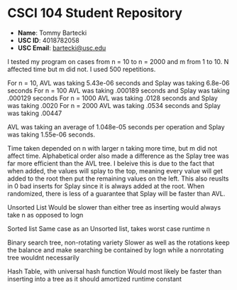 # CSCI 104 Student Repository

- **Name**: Tommy Bartecki
- **USC ID**: 4018782058
- **USC Email**: bartecki@usc.edu

I tested my program on cases from n = 10  to n = 2000 and m from 1 to 10. N affected time but m did not. I used 500 repetitions. 

For n = 10, AVL was taking 5.43e-06 seconds and Splay was taking 6.8e-06 seconds
For n = 100 AVL was taking .000189 seconds and Splay was taking .000129 seconds
For n = 1000 AVL was taking .0128 seconds and Splay was taking .0020
For n = 2000 AVL was taking .0534 seconds and Splay was taking .00447

AVL was taking an average of 1.048e-05 seconds per operation and Splay was taking 1.55e-06 seconds.

Time taken depended on n with larger n taking more time, but m did not affect time. Alphabetical 
order also made a difference as the Splay tree was far more efficient than the AVL tree. I beleive
this is due to the fact that when added, the values will splay to the top, meaning every value will
get added to the root then put the remaining values on the left. This also reuslts in 0 bad inserts 
for Splay since it is always added at the root. When randomized, there is less of a guarantee that
Splay will be faster than AVL.



Unsorted List
Would be slower than either tree as inserting would always take n as opposed to logn 

Sorted list
Same case as an Unsorted list, takes worst case runtime n

Binary search tree, non-rotating variety
Slower as well as the rotations keep the balance and make searching be contained by logn while a nonrotating tree wouldnt necessarily

Hash Table, with universal hash function
Would most likely be faster than inserting into a tree as it should amortized runtime constant